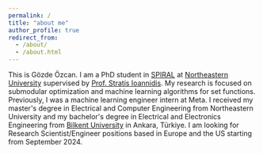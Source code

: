 ```yaml
---
permalink: /
title: "about me"
author_profile: true
redirect_from: 
  - /about/
  - /about.html
---
```


This is Gözde Özcan. I am a PhD student in [SPIRAL](https://web.northeastern.edu/spiral/) at [Northeastern University](https://www.northeastern.edu) supervised by [Prof. Stratis Ioannidis](https://ece.northeastern.edu/fac-ece/ioannidis/index.html). My research is focused on submodular optimization and machine learning algorithms for set functions. Previously, I was a machine learning engineer intern at Meta. I received my master's degree in Electrical and Computer Engineering from Northeastern University and my bachelor's degree in Electrical and Electronics Engineering from [Bilkent University](https://w3.bilkent.edu.tr/bilkent/) in Ankara, Türkiye. I am looking for Research Scientist/Engineer positions based in Europe and the US starting from September 2024.
